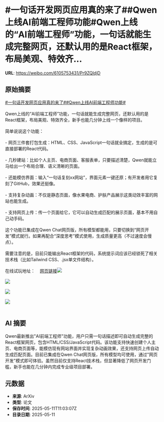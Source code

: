 # #一句话开发网页应用真的来了##Qwen上线AI前端工程师功能#Qwen上线的“AI前端工程师”功能，一句话就能生成完整网页，还默认用的是React框架，布局美观、特效齐...

**URL**: https://weibo.com/6105753431/Pr9ZQldjD

## 原始摘要

<a href="https://m.weibo.cn/search?containerid=231522type%3D1%26t%3D10%26q%3D%23%E4%B8%80%E5%8F%A5%E8%AF%9D%E5%BC%80%E5%8F%91%E7%BD%91%E9%A1%B5%E5%BA%94%E7%94%A8%E7%9C%9F%E7%9A%84%E6%9D%A5%E4%BA%86%23&amp;extparam=%23%E4%B8%80%E5%8F%A5%E8%AF%9D%E5%BC%80%E5%8F%91%E7%BD%91%E9%A1%B5%E5%BA%94%E7%94%A8%E7%9C%9F%E7%9A%84%E6%9D%A5%E4%BA%86%23" data-hide=""><span class="surl-text">#一句话开发网页应用真的来了#</span></a><a href="https://m.weibo.cn/search?containerid=231522type%3D1%26t%3D10%26q%3D%23Qwen%E4%B8%8A%E7%BA%BFAI%E5%89%8D%E7%AB%AF%E5%B7%A5%E7%A8%8B%E5%B8%88%E5%8A%9F%E8%83%BD%23&amp;extparam=%23Qwen%E4%B8%8A%E7%BA%BFAI%E5%89%8D%E7%AB%AF%E5%B7%A5%E7%A8%8B%E5%B8%88%E5%8A%9F%E8%83%BD%23" data-hide=""><span class="surl-text">#Qwen上线AI前端工程师功能#</span></a><br><br>Qwen上线的“AI前端工程师”功能，一句话就能生成完整网页，还默认用的是React框架，布局美观、特效齐全，新手也能几分钟上线一个像样的项目。<br><br>简单说说这个功能：<br><br>- 网页三件套打包生成：HTML、CSS、JavaScript一句话就全搞定，生成的是可直接部署的React代码。<br><br>- 几秒建站：比如个人主页、电商页面、客服表单，只要描述清楚，Qwen就能立马给出一个布局合理、语义清晰的页面。<br><br>- 还能模仿界面：输入“一句话复刻xx网站”，界面元素一键还原；有开发者用它复刻了GitHub，效果还挺像。<br><br>- 支持复杂动画：不仅是静态页面，像水果电商、护肤产品展示这类动效丰富的网站也能生成。<br><br>- 支持网页上传：传一个页面给它，它可以自动生成匹配的展示页面，基本不用自己动手码。<br><br>这个功能已集成在Qwen Chat网页版，所有模型都能用，只要切换到“网页开发”模式就行。如果再配合“深度思考”模式使用，生成质量更高（不过速度会慢点）。<br><br>需要注意的是，目前只能输出React框架的代码，系统提示词应该已经锁死了相关技术栈（比如Tailwind CSS、.jsx单文件结构）。<br><br>在线试玩地址：<a href="https://weibo.cn/sinaurl?u=https%3A%2F%2Fchat.qwen.ai%2F" data-hide=""><span class="url-icon"><img style="width: 1rem;height: 1rem" src="https://h5.sinaimg.cn/upload/2015/09/25/3/timeline_card_small_web_default.png" referrerpolicy="no-referrer"></span><span class="surl-text">网页链接</span></a><img style="" src="https://tvax1.sinaimg.cn/large/006Fd7o3gy1i1aafpm1afj30qg0zk7gj.jpg" referrerpolicy="no-referrer"><br><br><img style="" src="https://tvax4.sinaimg.cn/large/006Fd7o3gy1i1aaf4kcbnj30zk0ohqht.jpg" referrerpolicy="no-referrer"><br><br><img style="" src="https://tvax1.sinaimg.cn/large/006Fd7o3gy1i1aagmltkqg30p00w6b2e.gif" referrerpolicy="no-referrer"><br><br><img style="" src="https://tvax3.sinaimg.cn/large/006Fd7o3gy1i1aago76xkj30xc0li139.jpg" referrerpolicy="no-referrer"><br><br>

## AI 摘要

Qwen最新推出"AI前端工程师"功能，用户只需一句话描述即可自动生成完整的React框架网页，包含HTML/CSS/JavaScript代码。该功能支持快速创建个人主页、电商页面等，能模仿现有网站界面并实现复杂动画效果，还支持网页上传自动生成匹配页面。目前已集成在Qwen Chat网页版，所有模型均可使用，通过"网页开发"模式即可体验。虽然目前仅支持React技术栈，但显著降低了网页开发门槛，新手也能在几分钟内完成专业级项目部署。

## 元数据

- **来源**: ArXiv
- **类型**: 论文
- **保存时间**: 2025-05-11T11:03:07Z
- **目录日期**: 2025-05-11
